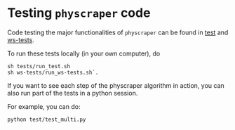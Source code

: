 # Testing `physcraper` code

Code testing the major functionalities of `physcraper` can be found in [test](../../tests/) and [ws-tests](../../ws-tests/).

To run these tests locally (in your own computer), do


```
sh tests/run_test.sh
sh ws-tests/run_ws-tests.sh`.
```

If you want to see each step of the physcraper algorithm in action, you can also
run part of the tests in a python session.

For example, you can do:

```
python test/test_multi.py
```
